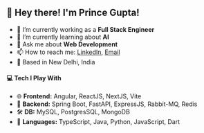 ## 👋 Hey there! I'm Prince Gupta!
- 🔭 I’m currently working as a **Full Stack Engineer**
- 🌱 I’m currently learning about **AI**
- 💬 Ask me about **Web Development**
- 📫 How to reach me: [LinkedIn](https://www.linkedin.com/in/princegupta99), [Email](mailto:guptaprince223@gmail.com)
- 📍 Based in New Delhi, India

#### 💻 Tech I Play With
- 🌐 **Frontend:** Angular, ReactJS, NextJS, Vite
- 🚀 **Backend:** Spring Boot, FastAPI, ExpressJS, Rabbit-MQ, Redis
- 🛠️ **DB:** MySQL, PostgresSQL, MongoDB
- 📝 **Languages:** TypeScript, Java, Python, JavaScript, Dart
